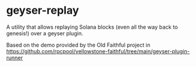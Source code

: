 # geyser-replay

A utility that allows replaying Solana blocks (even all the way back to genesis!) over a geyser
plugin.

Based on the demo provided by the Old Faithful project in
https://github.com/rpcpool/yellowstone-faithful/tree/main/geyser-plugin-runner
